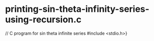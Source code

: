 # printing-sin-theta-infinity-series-using-recursion.c
// C program for sin theta infinite series #include &lt;stdio.h>}
